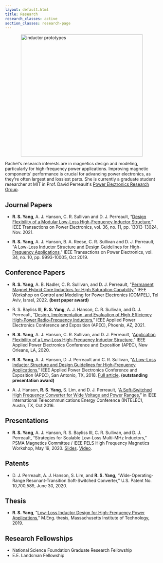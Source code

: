```yaml
---
layout: default.html
title: Research
research_classes: active
section_classes: research-page
---
```


<img src="/assets/images/research/MP_prototypes.jpg" style="display: block; margin: auto;" width="400" alt="inductor prototypes">

Rachel's research interests are in magnetics design and modeling, particularly for high-frequency power applications. Improving magnetic components' performance is crucial for advancing power electronics, as they're often largest and lossiest parts. She is currently a graduate student researcher at MIT in Prof. David Perreault's [Power Electronics Research Group](https://www.rle.mit.edu/per/).


## Journal Papers

- **R. S. Yang**, A. J. Hanson, C. R. Sullivan and D. J. Perreault, “[Design Flexibility of a Modular Low-Loss High-Frequency Inductor Structure](https://ieeexplore.ieee.org/document/9420302),” IEEE Transactions on Power Electronics, vol. 36, no. 11, pp. 13013-13024, Nov. 2021.

- **R. S. Yang**, A. J. Hanson, B. A. Reese, C. R. Sullivan and D. J. Perreault, "[A Low-Loss Inductor Structure and Design Guidelines for High-Frequency Applications](https://ieeexplore.ieee.org/document/8610126/)," IEEE Transactions on Power Electronics, vol. 34, no. 10, pp. 9993-10005, Oct 2019.

## Conference Papers

- **R. S. Yang**, A. B. Nadler, C. R. Sullivan, and D. J. Perreault, "[Permanent Magnet Hybrid Core Inductors
for High Saturation Capability](https://ieeexplore.ieee.org/document/9830021)," IEEE Workshop on Control and Modeling for Power Electronics (COMPEL), Tel Aviv, Israel, 2022. **(best paper award)**

- R. S. Bayliss III, **R. S. Yang**, A. J. Hanson, C. R. Sullivan, and D. J. Perreault, “[Design, Implementation, and Evaluation of High-Efficiency High-Power Radio-Frequency Inductors](https://ieeexplore.ieee.org/document/9487301),” IEEE Applied Power Electronics Conference and Exposition (APEC), Phoenix, AZ, 2021.

- **R. S. Yang**, A. J. Hanson, C. R. Sullivan, and D. J. Perreault, “[Application Flexibility of a Low-Loss High-Frequency Inductor Structure](https://ieeexplore.ieee.org/document/9124502),” IEEE Applied Power Electronics Conference and Exposition (APEC), New Orleans, LA, 2020.

- **R. S. Yang**, A. J. Hanson, D. J. Perreault and C. R. Sullivan, "[A Low-Loss Inductor Structure and Design Guidelines for High-Frequency Applications](https://ieeexplore.ieee.org/document/8341070/)," IEEE Applied Power Electronics Conference and Exposition (APEC), San Antonio, TX, 2018. [Full article](https://dspace.mit.edu/bitstream/handle/1721.1/123505/Yang%20APEC18%20HF%20Inductor%20final.pdf?sequence=2&isAllowed=y). **(outstanding presentation award)**

- A. J. Hanson, **R. S. Yang**, S. Lim, and D. J. Perreault, “[A Soft-Switched High Frequency Converter for Wide Voltage and Power Ranges](https://ieeexplore.ieee.org/document/7749103/),” in IEEE International Telecommunications Energy Conference (INTELEC), Austin, TX, Oct 2016.


## Presentations

- **R. S. Yang**, A. J. Hanson, R. S. Bayliss III, C. R. Sullivan, and D. J. Perreault, “Strategies for Scalable Low-Loss Multi-MHz Inductors,” PSMA Magnetics Committee / IEEE PELS High Frequency Magnetics Workshop, May 19, 2020. [Slides](https://www.psma.com/sites/default/files/uploads/files/Strategies%20for%20Scalable%20Low-Loss%20Multi-MHz%20Inductors%20Yang%2C%20MIT.pdf). [Video](https://www.psma.com/technical-forums/magnetics/presentations).


## Patents

- D. J. Perreault, A. J. Hanson, S. Lim, and **R. S. Yang**, “Wide-Operating-Range Resonant-Transition Soft-Switched Converter," U.S. Patent No. 10,700,589, June 30, 2020.


## Thesis

- **R. S. Yang**, "[Low-Loss Inductor Design for High-Frequency Power Applications](https://dspace.mit.edu/bitstream/handle/1721.1/123006/1127567059-MIT.pdf?sequence=1&isAllowed=y)," M.Eng. thesis, Massachusetts Institute of Technology, 2019.


## Research Fellowships

- National Science Foundation Graduate Research Fellowship
- E.E. Landsman Fellowship

